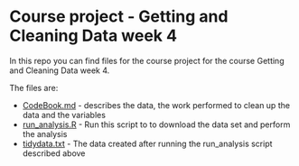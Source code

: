 # Course project - Getting and Cleaning Data week 4

In this repo you can find files for the course project for the course Getting and Cleaning Data week 4.

The files are:

* [CodeBook.md](./CodeBook.md) - describes the data, the work performed to clean up the data and the variables
* [run_analysis.R](./run_analysis.R) - Run this script to to download the data set and perform the analysis
* [tidydata.txt](./tidydata.txt) - The data created after running the run_analysis script described above